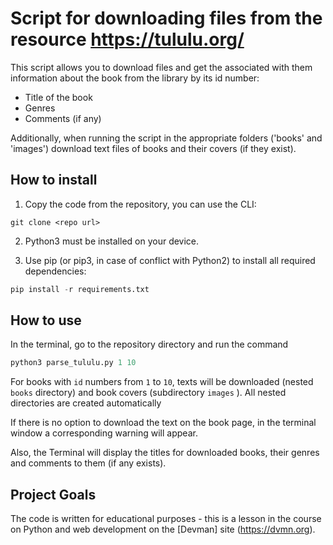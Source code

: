 # Script for downloading files from the resource https://tululu.org/

This script allows you to download files and get the associated
with them information about the book from the library by its id number:
- Title of the book
- Genres
- Comments (if any)

Additionally, when running the script in the appropriate folders
('books' and 'images') download text files of books and their covers
(if they exist).

## How to install

1. Copy the code from the repository, you can use the CLI:
```command line
git clone <repo url>
```

2. Python3 must be installed on your device.

3. Use pip (or pip3, in case of conflict with Python2) to
install all required dependencies:

```Python
pip install -r requirements.txt
```

## How to use
In the terminal, go to the repository directory and run the command
```Python
python3 parse_tululu.py 1 10
```
For books with `id` numbers from `1` to `10`, texts will be downloaded 
(nested `books` directory) and book covers (subdirectory `images` ).
All nested directories are created automatically

If there is no option to download the text on the book page, in 
the terminal window  a corresponding warning will appear.

Also, the Terminal will display the titles for downloaded books, 
their genres and comments to them (if any exists).


## Project Goals

The code is written for educational purposes - this is a lesson 
in the course on Python and web development on the [Devman] 
site (https://dvmn.org).